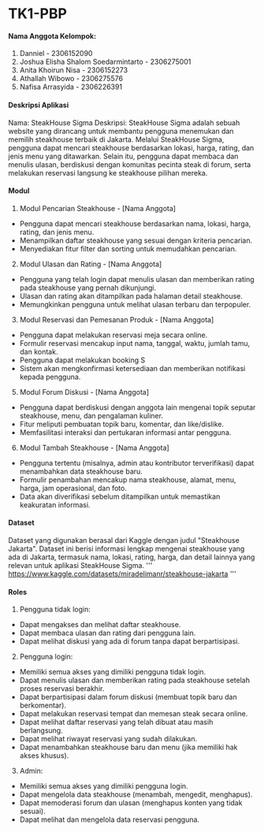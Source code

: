 # TK1-PBP

#### Nama Anggota Kelompok:
1. Danniel - 2306152090
2. Joshua Elisha Shalom Soedarmintarto - 2306275001
3. Anita Khoirun Nisa - 2306152273
4. Athallah Wibowo - 2306275576
5. Nafisa Arrasyida - 2306226391

#### Deskripsi Aplikasi 
Nama: SteakHouse Sigma
Deskripsi: SteakHouse Sigma adalah sebuah website yang dirancang untuk membantu pengguna menemukan dan memilih steakhouse terbaik di Jakarta. Melalui SteakHouse Sigma, pengguna dapat mencari steakhouse berdasarkan lokasi, harga, rating, dan jenis menu yang ditawarkan. Selain itu, pengguna dapat membaca dan menulis ulasan, berdiskusi dengan komunitas pecinta steak di forum, serta melakukan reservasi langsung ke steakhouse pilihan mereka.

#### Modul
1. Modul Pencarian Steakhouse - [Nama Anggota]
- Pengguna dapat mencari steakhouse berdasarkan nama, lokasi, harga, rating, dan jenis menu.
- Menampilkan daftar steakhouse yang sesuai dengan kriteria pencarian.
- Menyediakan fitur filter dan sorting untuk memudahkan pencarian.

2. Modul Ulasan dan Rating - [Nama Anggota]
- Pengguna yang telah login dapat menulis ulasan dan memberikan rating pada steakhouse yang pernah dikunjungi.
- Ulasan dan rating akan ditampilkan pada halaman detail steakhouse.
- Memungkinkan pengguna untuk melihat ulasan terbaru dan terpopuler.

3. Modul Reservasi dan Pemesanan Produk - [Nama Anggota]
- Pengguna dapat melakukan reservasi meja secara online.
- Formulir reservasi mencakup input nama, tanggal, waktu, jumlah tamu, dan kontak.
- Pengguna dapat melakukan booking S
- Sistem akan mengkonfirmasi ketersediaan dan memberikan notifikasi kepada pengguna.

5. Modul Forum Diskusi - [Nama Anggota]
- Pengguna dapat berdiskusi dengan anggota lain mengenai topik seputar steakhouse, menu, dan pengalaman kuliner.
- Fitur meliputi pembuatan topik baru, komentar, dan like/dislike.
- Memfasilitasi interaksi dan pertukaran informasi antar pengguna.

6. Modul Tambah Steakhouse - [Nama Anggota]
- Pengguna tertentu (misalnya, admin atau kontributor terverifikasi) dapat menambahkan data steakhouse baru.
- Formulir penambahan mencakup nama steakhouse, alamat, menu, harga, jam operasional, dan foto.
- Data akan diverifikasi sebelum ditampilkan untuk memastikan keakuratan informasi.

#### Dataset
Dataset yang digunakan berasal dari Kaggle dengan judul "Steakhouse Jakarta". Dataset ini berisi informasi lengkap mengenai steakhouse yang ada di Jakarta, termasuk nama, lokasi, rating, harga, dan detail lainnya yang relevan untuk aplikasi SteakHouse Sigma.
'''
https://www.kaggle.com/datasets/miradelimanr/steakhouse-jakarta
'''


#### Roles
1. Pengguna tidak login:
- Dapat mengakses dan melihat daftar steakhouse.
- Dapat membaca ulasan dan rating dari pengguna lain.
- Dapat melihat diskusi yang ada di forum tanpa dapat berpartisipasi.

2. Pengguna login:
- Memiliki semua akses yang dimiliki pengguna tidak login.
- Dapat menulis ulasan dan memberikan rating pada steakhouse setelah proses reservasi berakhir.
- Dapat berpartisipasi dalam forum diskusi (membuat topik baru dan berkomentar).
- Dapat melakukan reservasi tempat dan memesan steak secara online.
- Dapat melihat daftar reservasi yang telah dibuat atau masih berlangsung.
- Dapat melihat riwayat reservasi yang sudah dilakukan.
- Dapat menambahkan steakhouse baru dan menu (jika memiliki hak akses khusus).

3. Admin:
- Memiliki semua akses yang dimiliki pengguna login.
- Dapat mengelola data steakhouse (menambah, mengedit, menghapus).
- Dapat memoderasi forum dan ulasan (menghapus konten yang tidak sesuai).
- Dapat melihat dan mengelola data reservasi pengguna.

